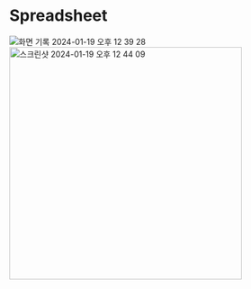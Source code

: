 # Spreadsheet
![화면 기록 2024-01-19 오후 12 39 28](https://github.com/YJK-dev/Spreadsheet/assets/90750483/ee82bac3-c97b-4572-82b4-aef00c371d7a)
<img width="413" alt="스크린샷 2024-01-19 오후 12 44 09" src="https://github.com/YJK-dev/Spreadsheet/assets/90750483/372ad919-63b0-4131-974d-7d95a18bdd4b">
